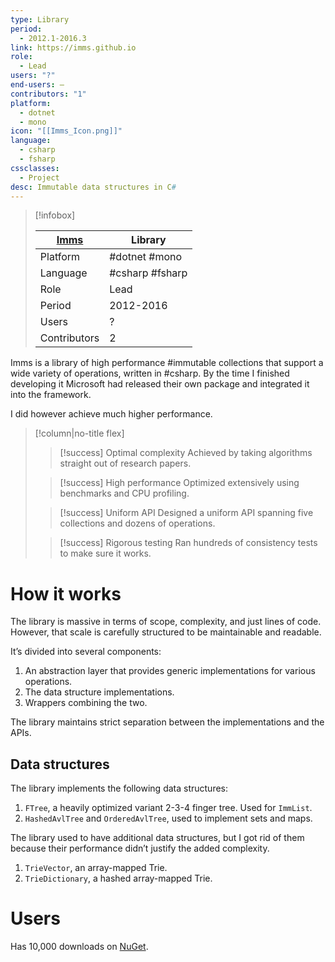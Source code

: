 ```yaml
---
type: Library
period:
  - 2012.1-2016.3
link: https://imms.github.io
role:
  - Lead
users: "?"
end-users: —
contributors: "1"
platform:
  - dotnet
  - mono
icon: "[[Imms_Icon.png]]"
language:
  - csharp
  - fsharp
cssclasses:
  - Project
desc: Immutable data structures in C#
---
```

> [!infobox]
>  
> |  [Imms](https://imms.github.io) | Library|
> | ---- | ---- |
> | Platform | #dotnet #mono|
> | Language | #csharp #fsharp |
> | Role | Lead |
> | Period | 2012-2016 |
> | Users | ? |
> | Contributors | 2 |

Imms is a library of high performance #immutable collections that support a wide variety of operations, written in #csharp. By the time I finished developing it Microsoft had released their own package and integrated it into the framework.

I did however achieve much higher performance.
> [!column|no-title flex]
> > [!success] Optimal complexity
> > Achieved by taking algorithms straight out of research papers.
> 
> > [!success] High performance
> > Optimized extensively using benchmarks and CPU profiling.
> 
> >[!success] Uniform API
>> Designed a uniform API spanning five collections and dozens of operations.
>
> > [!success] Rigorous testing
> > Ran hundreds of consistency tests to make sure it works.
# How it works
The library is massive in terms of scope, complexity, and just lines of code. However, that scale is carefully structured to be maintainable and readable. 

It’s divided into several components:
1. An abstraction layer that provides generic implementations for various operations.
2. The data structure implementations.
3. Wrappers combining the two.

The library maintains strict separation between the implementations and the APIs.
## Data structures
The library implements the following data structures:

1. `FTree`, a heavily optimized variant 2-3-4 finger tree. Used for `ImmList`.
2. `HashedAvlTree` and `OrderedAvlTree`, used to implement sets and maps.

The library used to have additional data structures, but I got rid of them because their performance didn’t justify the added complexity.
1. `TrieVector`, an array-mapped Trie.
2. `TrieDictionary`, a hashed array-mapped Trie.

# Users 
Has 10,000 downloads on [NuGet](https://www.nuget.org/packages/Imms#versions-body-tab).



